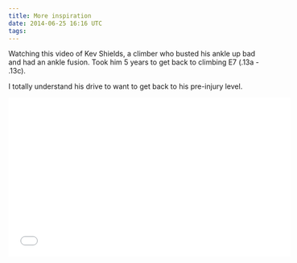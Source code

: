 ```yaml
---
title: More inspiration
date: 2014-06-25 16:16 UTC
tags:
---
```


Watching this video of Kev Shields, a climber who busted his ankle up bad and had an ankle fusion. Took him 5 years to get back to climbing E7 (.13a - .13c).

I totally understand his drive to want to get back to his pre-injury level.

<iframe width="560" height="315" src="//www.youtube.com/embed/FjfqpE0YEOk?list=UUhcmKGMMMemwb291yVEtXHA" frameborder="0" allowfullscreen></iframe>
